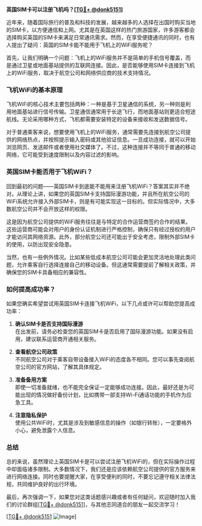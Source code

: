 **英国SIM卡可以注册飞机吗？[[TG💪+ @donk5151](https://t.me/s/donk5151)]**

近年来，随着国际旅行的普及和科技的发展，越来越多的人选择在出国时购买当地的SIM卡，以方便通信和上网。尤其是在英国这样的热门旅游国家，许多游客都会选择购买英国的SIM卡来满足日常通讯需求。然而，在享受便捷通讯的同时，也有人提出了疑问：英国的SIM卡能不能用于飞机上的WiFi服务呢？

首先，让我们明确一个问题：飞机上的WiFi服务并不是简单的手机信号覆盖，而是通过卫星或地面基站提供的互联网连接。因此，是否能够使用SIM卡连接到飞机上的WiFi服务，取决于航空公司和网络供应商的技术支持情况。

### 飞机WiFi的基本原理

飞机WiFi的核心技术主要包括两种：一种是基于卫星通信的系统，另一种则是利用地面基站进行信号传输。卫星通信通常用于长途飞行，而地面基站则更适合短途航线。无论采用哪种方式，飞机都需要安装特定的设备来接收和发送数据信号。

对于普通乘客来说，想要使用飞机上的WiFi服务，通常需要先连接到航空公司提供的网络热点，并按照提示输入密码或其他验证信息。一旦成功连接，就可以开始浏览网页、发送邮件或者使用社交媒体了。不过，这种连接并不等同于普通的移动网络，它可能受到速度限制以及内容过滤的影响。

### 英国SIM卡能否用于飞机WiFi？

回到最初的问题——英国SIM卡到底能不能用来注册飞机WiFi？答案其实并不绝对。从理论上讲，如果您的英国SIM卡支持国际漫游功能，并且所在航空公司的WiFi系统允许接入外部SIM卡，则是有可能实现这一目标的。但实际情况中，大多数航空公司并不会开放这样的权限。

这是因为航空公司提供的WiFi服务往往是与特定的合作运营商签约合作的结果。这些运营商可能会对用户的身份认证机制进行严格控制，确保只有经过授权的用户才能访问其网络资源。此外，部分航空公司还可能出于安全考虑，限制外部SIM卡的使用，以防出现安全隐患。

当然，也有一些例外情况。比如某些低成本航空公司可能会更加灵活地处理此类问题，允许乘客自行选择连接自己的移动设备。但这通常需要提前了解相关政策，并确保您的SIM卡具备相应的兼容性。

### 如何提高成功率？

如果您确实希望尝试用英国SIM卡连接飞机WiFi，以下几点或许可以帮助您提高成功率：

1. **确认SIM卡是否支持国际漫游**  
   在出发前，请务必检查您的英国SIM卡是否启用了国际漫游功能。如果没有启用，建议联系运营商开通相关服务。

2. **查看航空公司政策**  
   不同航空公司对于乘客自带设备接入WiFi的态度各不相同。您可以事先查阅航空公司的官方网站，了解其具体规定。

3. **准备备用方案**  
   即使一切准备就绪，也不能完全保证一定能够成功连接。因此，最好还是为可能出现的情况做好备份计划，比如携带一部支持Wi-Fi通话功能的手机作为应急工具。

4. **注意隐私保护**  
   使用公共WiFi时，尤其是涉及到敏感信息的操作（如银行转账），一定要格外小心，避免泄露个人信息。

### 总结

总的来说，虽然理论上英国SIM卡是可以尝试注册飞机WiFi的，但在实际操作过程中却面临诸多限制。大多数情况下，我们还是应该依赖航空公司提供的官方服务来进行网络连接。同时也要提醒大家，在享受便利的同时，不要忘记遵守相关法律法规，共同维护良好的出行环境。

最后，再次强调一下，如果您对这类话题感兴趣或者有任何疑问，欢迎随时加入我们的讨论群组[[TG💪+ @donk5151](https://t.me/s/donk5151)]，与其他志同道合的朋友一起交流学习！

[[TG💪+ @donk5151](https://t.me/s/donk5151) ![Image](https://i.postimg.cc/rwNCRYN7/Snipaste-2025-04-30-17-27-05.png)]
